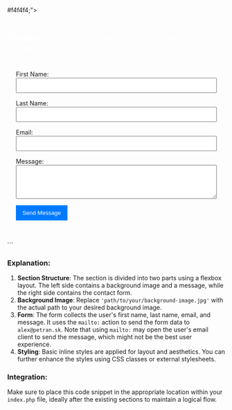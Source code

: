 #f4f4f4;">
    <div style="flex: 1; background-image: url('path/to/your/background-image.jpg'); background-size: cover; display: flex; align-items: center; justify-content: center; color: white; text-align: center;">
        <h2>Contact Us</h2>
        <p>We would love to hear from you! Please reach out with any questions or comments.</p>
    </div>
    <div style="flex: 1; padding: 20px;">
        <form action="mailto:alex@petran.sk" method="post" enctype="text/plain">
            <div style="margin-bottom: 15px;">
                <label for="firstName">First Name:</label>
                <input type="text" id="firstName" name="firstName" required style="width: 100%; padding: 8px;"/>
            </div>
            <div style="margin-bottom: 15px;">
                <label for="lastName">Last Name:</label>
                <input type="text" id="lastName" name="lastName" required style="width: 100%; padding: 8px;"/>
            </div>
            <div style="margin-bottom: 15px;">
                <label for="email">Email:</label>
                <input type="email" id="email" name="email" required style="width: 100%; padding: 8px;"/>
            </div>
            <div style="margin-bottom: 15px;">
                <label for="message">Message:</label>
                <textarea id="message" name="message" required style="width: 100%; padding: 8px;" rows="4"></textarea>
            </div>
            <button type="submit" style="padding: 10px 15px; background-color: #007BFF; color: white; border: none; cursor: pointer;">Send Message</button>
        </form>
    </div>
</section>
```

### Explanation:
1. **Section Structure**: The section is divided into two parts using a flexbox layout. The left side contains a background image and a message, while the right side contains the contact form.
2. **Background Image**: Replace `'path/to/your/background-image.jpg'` with the actual path to your desired background image.
3. **Form**: The form collects the user's first name, last name, email, and message. It uses the `mailto:` action to send the form data to `alex@petran.sk`. Note that using `mailto:` may open the user's email client to send the message, which might not be the best user experience.
4. **Styling**: Basic inline styles are applied for layout and aesthetics. You can further enhance the styles using CSS classes or external stylesheets.

### Integration:
Make sure to place this code snippet in the appropriate location within your `index.php` file, ideally after the existing sections to maintain a logical flow.